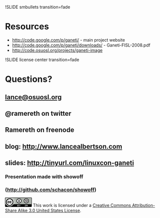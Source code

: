 !SLIDE smbullets transition=fade

# Resources #

* http://code.google.com/p/ganeti/ - main project website
* http://code.google.com/p/ganeti/downloads/ - Ganeti-FISL-2008.pdf
* http://code.osuosl.org/projects/ganeti-image

!SLIDE license center transition=fade

# Questions? #
## lance@osuosl.org ##
## @ramereth on twitter ##
## Ramereth on freenode ##

## blog: http://www.lancealbertson.com ##
## slides: http://tinyurl.com/linuxcon-ganeti ##

### Presentation made with showoff ###
### (http://github.com/schacon/showoff) ###

<a rel="license" href="http://creativecommons.org/licenses/by-sa/3.0/us/">![Creative Commons License](cc.png "Creative Commons License")</a>
This work is licensed under a <a rel="license" href="http://creativecommons.org/licenses/by-sa/3.0/us/">Creative Commons Attribution-Share Alike 3.0 United States License</a>.
